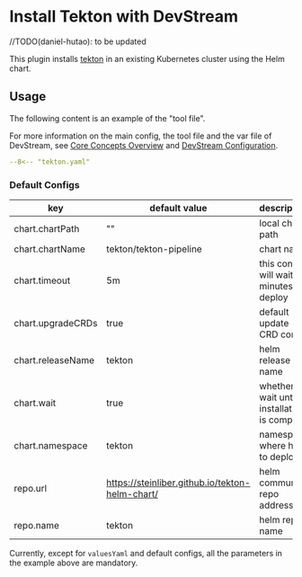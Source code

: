 # Install Tekton with DevStream

//TODO(daniel-hutao): to be updated

This plugin installs [tekton](https://tekton.dev/) in an existing Kubernetes cluster using the Helm chart.

## Usage

The following content is an example of the "tool file".

For more information on the main config, the tool file and the var file of DevStream, see [Core Concepts Overview](../core-concepts/core-concepts.md#1-config) and [DevStream Configuration](../core-concepts/config.md).

```yaml
--8<-- "tekton.yaml"
```

### Default Configs

| key                | default value                                   | description                                        |
| ----               | ----                                            | ----                                               |
| chart.chartPath    | ""                                              | local chart path                                   |
| chart.chartName    | tekton/tekton-pipeline                          | chart name                                         |
| chart.timeout      | 5m                                              | this config will wait 5 minutes to deploy          |
| chart.upgradeCRDs  | true                                            | default update CRD config                          |
| chart.releaseName  | tekton                                          | helm release name                                  |
| chart.wait         | true                                            | whether to wait until installation is complete     |
| chart.namespace    | tekton                                          | namespace where helm to deploy                     |
| repo.url           | https://steinliber.github.io/tekton-helm-chart/ | helm community repo address                        |
| repo.name          | tekton                                          | helm repo name                                     |


Currently, except for `valuesYaml` and default configs, all the parameters in the example above are mandatory.

